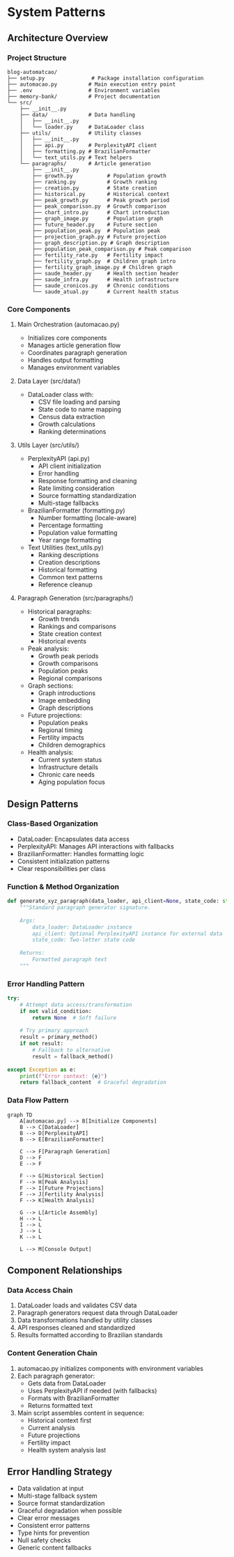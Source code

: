 # System Patterns

## Architecture Overview

### Project Structure
```
blog-automatcao/
├── setup.py               # Package installation configuration
├── automacao.py          # Main execution entry point
├── .env                  # Environment variables
├── memory-bank/          # Project documentation
└── src/
    ├── __init__.py
    ├── data/             # Data handling
    │   ├── __init__.py
    │   └── loader.py     # DataLoader class
    ├── utils/            # Utility classes
    │   ├── __init__.py
    │   ├── api.py        # PerplexityAPI client
    │   ├── formatting.py # BrazilianFormatter
    │   └── text_utils.py # Text helpers
    └── paragraphs/       # Article generation
        ├── __init__.py
        ├── growth.py           # Population growth
        ├── ranking.py          # Growth ranking
        ├── creation.py         # State creation
        ├── historical.py       # Historical context
        ├── peak_growth.py      # Peak growth period
        ├── peak_comparison.py  # Growth comparison
        ├── chart_intro.py      # Chart introduction
        ├── graph_image.py      # Population graph
        ├── future_header.py    # Future section
        ├── population_peak.py  # Population peak
        ├── projection_graph.py # Future projection
        ├── graph_description.py # Graph description
        ├── population_peak_comparison.py # Peak comparison
        ├── fertility_rate.py   # Fertility impact
        ├── fertility_graph.py  # Children graph intro
        ├── fertility_graph_image.py # Children graph
        ├── saude_header.py     # Health section header
        ├── saude_infra.py      # Health infrastructure
        ├── saude_cronicos.py   # Chronic conditions
        └── saude_atual.py      # Current health status
```

### Core Components

1. Main Orchestration (automacao.py)
   - Initializes core components
   - Manages article generation flow
   - Coordinates paragraph generation
   - Handles output formatting
   - Manages environment variables

2. Data Layer (src/data/)
   - DataLoader class with:
     * CSV file loading and parsing
     * State code to name mapping
     * Census data extraction
     * Growth calculations
     * Ranking determinations

3. Utils Layer (src/utils/)
   - PerplexityAPI (api.py)
     * API client initialization
     * Error handling
     * Response formatting and cleaning
     * Rate limiting consideration
     * Source formatting standardization
     * Multi-stage fallbacks
   - BrazilianFormatter (formatting.py)
     * Number formatting (locale-aware)
     * Percentage formatting
     * Population value formatting
     * Year range formatting
   - Text Utilities (text_utils.py)
     * Ranking descriptions
     * Creation descriptions
     * Historical formatting
     * Common text patterns
     * Reference cleanup

4. Paragraph Generation (src/paragraphs/)
   - Historical paragraphs:
     * Growth trends
     * Rankings and comparisons 
     * State creation context
     * Historical events
   - Peak analysis:
     * Growth peak periods
     * Growth comparisons
     * Population peaks
     * Regional comparisons
   - Graph sections:
     * Graph introductions
     * Image embedding
     * Graph descriptions
   - Future projections:
     * Population peaks
     * Regional timing
     * Fertility impacts
     * Children demographics
   - Health analysis:
     * Current system status
     * Infrastructure details
     * Chronic care needs
     * Aging population focus

## Design Patterns

### Class-Based Organization
- DataLoader: Encapsulates data access
- PerplexityAPI: Manages API interactions with fallbacks
- BrazilianFormatter: Handles formatting logic
- Consistent initialization patterns
- Clear responsibilities per class

### Function & Method Organization
```python
def generate_xyz_paragraph(data_loader, api_client=None, state_code: str = 'AC') -> str:
    """Standard paragraph generator signature.
    
    Args:
        data_loader: DataLoader instance
        api_client: Optional PerplexityAPI instance for external data
        state_code: Two-letter state code
        
    Returns:
        Formatted paragraph text
    """
```

### Error Handling Pattern
```python
try:
    # Attempt data access/transformation
    if not valid_condition:
        return None  # Soft failure
    
    # Try primary approach
    result = primary_method()
    if not result:
        # Fallback to alternative
        result = fallback_method()
        
except Exception as e:
    print(f"Error context: {e}")
    return fallback_content  # Graceful degradation
```

### Data Flow Pattern
```mermaid
graph TD
    A[automacao.py] --> B[Initialize Components]
    B --> C[DataLoader]
    B --> D[PerplexityAPI]
    B --> E[BrazilianFormatter]
    
    C --> F[Paragraph Generation]
    D --> F
    E --> F
    
    F --> G[Historical Section]
    F --> H[Peak Analysis]
    F --> I[Future Projections]
    F --> J[Fertility Analysis]
    F --> K[Health Analysis]
    
    G --> L[Article Assembly]
    H --> L
    I --> L
    J --> L
    K --> L
    
    L --> M[Console Output]
```

## Component Relationships

### Data Access Chain
1. DataLoader loads and validates CSV data
2. Paragraph generators request data through DataLoader
3. Data transformations handled by utility classes
4. API responses cleaned and standardized
5. Results formatted according to Brazilian standards

### Content Generation Chain
1. automacao.py initializes components with environment variables
2. Each paragraph generator:
   - Gets data from DataLoader
   - Uses PerplexityAPI if needed (with fallbacks)
   - Formats with BrazilianFormatter
   - Returns formatted text
3. Main script assembles content in sequence:
   - Historical context first
   - Current analysis
   - Future projections
   - Fertility impact
   - Health system analysis last

## Error Handling Strategy
- Data validation at input
- Multi-stage fallback system
- Source format standardization
- Graceful degradation when possible
- Clear error messages
- Consistent error patterns
- Type hints for prevention
- Null safety checks
- Generic content fallbacks
